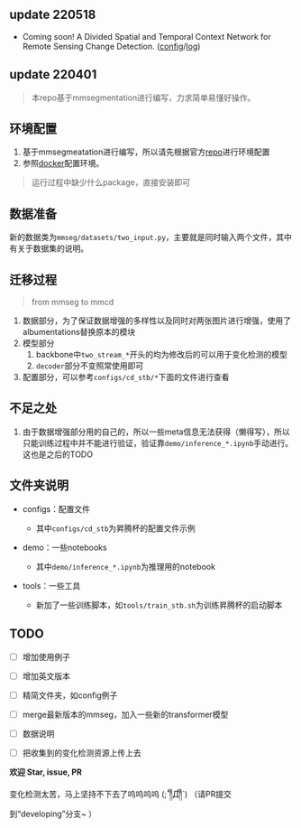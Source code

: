 ## update 220518

- Coming soon!  A Divided Spatial and Temporal Context Network for Remote Sensing Change Detection.  ([config](#)/[log](#))


## update 220401

> 本repo基于mmsegmentation进行编写，力求简单易懂好操作。

## 环境配置

1. 基于mmsegmeatation进行编写，所以请先根据官方[repo](./docs/get_started.md#installation)进行环境配置
2. 参照[docker](https://hub.docker.com/r/zenobeijing/pc_pro)配置环境。

> 运行过程中缺少什么package，直接安装即可

## 数据准备
新的数据类为`mmseg/datasets/two_input.py`，主要就是同时输入两个文件，其中有关于数据集的说明。

## 迁移过程
> from mmseg to mmcd

1. 数据部分，为了保证数据增强的多样性以及同时对两张图片进行增强，使用了albumentations替换原本的模块
2. 模型部分
   1. backbone中`two_stream_*`开头的均为修改后的可以用于变化检测的模型
   2. `decoder`部分不变照常使用即可
3. 配置部分，可以参考`configs/cd_stb/*`下面的文件进行查看

## 不足之处

1. 由于数据增强部分用的自己的，所以一些meta信息无法获得（懒得写），所以只能训练过程中并不能进行验证，验证靠`demo/inference_*.ipynb`手动进行。这也是之后的TODO

## 文件夹说明

- configs：配置文件
  - 其中`configs/cd_stb`为昇腾杯的配置文件示例

- demo：一些notebooks
  - 其中`demo/inference_*.ipynb`为推理用的notebook

- tools：一些工具
  - 新加了一些训练脚本，如`tools/train_stb.sh`为训练昇腾杯的启动脚本


## TODO
- [ ] 增加使用例子
- [ ] 增加英文版本
- [ ] 精简文件夹，如config例子
- [ ] merge最新版本的mmseg，加入一些新的transformer模型
- [ ] 数据说明
- [ ] 把收集到的变化检测资源上传上去



**欢迎 Star, issue, PR**

变化检测太苦，马上坚持不下去了呜呜呜呜 (;´༎ຶД༎ຶ`)
（请PR提交到“developing”分支~ ）
